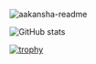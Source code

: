 ![aakansha-readme](https://user-images.githubusercontent.com/11256141/120216029-1fb61480-c254-11eb-913f-8030bbf619b9.gif)

![GitHub stats](https://github-readme-stats.vercel.app/api?username=ad1992&show_icons=true&theme=tokyonight)

[![trophy](https://github-profile-trophy.vercel.app/?username=ad1992&theme=onedark&column=3&margin-w=15&margin-h=15)](https://github.com/ryo-ma/github-profile-trophy)

<!--
**ad1992/ad1992** is a ✨ _special_ ✨ repository because its `README.md` (this file) appears on your GitHub profile.

Here are some ideas to get you started:

- 🔭 I’m currently working on ...
- 🌱 I’m currently learning ...
- 👯 I’m looking to collaborate on ...
- 🤔 I’m looking for help with ...
- 💬 Ask me about ...
- 📫 How to reach me: ...
- 😄 Pronouns: ...
- ⚡ Fun fact: ...
-->
